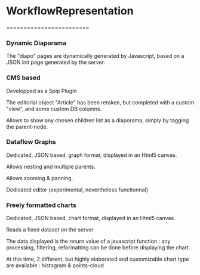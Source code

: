 # WorkflowRepresentation
========================

### Dynamic Diaporama

The "diapo" pages are dynamically generated by Javascript, based on a JSON init page generated by the server.

### CMS based

Developped as a Spip Plugin

The editorial object "Article" has been retaken, but completed with a custom "view", and some custom DB columns.

Allows to show any chosen children list as a diaporama, simply by tagging the parent-node.

### Dataflow Graphs

Dedicated, JSON based, graph format, displayed in an Html5 canvas. 

Allows nesting and multiple parents.

Allows zooming & panning.

Dedicated editor (experimental, nevertheless functionnal)

### Freely formatted charts

Dedicated, JSON based, chart format, displayed in an Html5 canvas.

Reads a fixed dataset on the server

The data displayed is the return value of a javascript function : any processing, filtering, reformatting can be done before displaying the chart.

At this time, 2 different, but highly elaborated and customizable chart type are available : histogram & points-cloud
